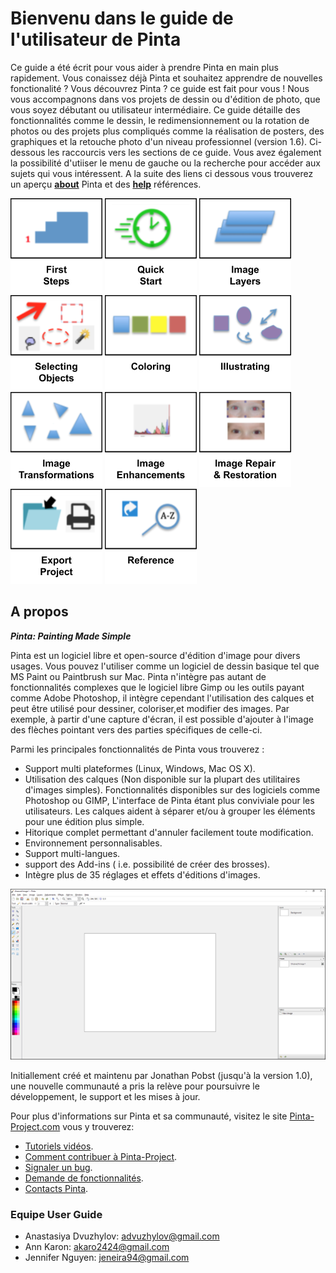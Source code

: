 # __Bienvenu dans le guide de l'utilisateur de Pinta__ #
Ce guide a été écrit pour vous aider à prendre Pinta en main plus rapidement. Vous conaissez déjà Pinta et souhaitez apprendre de nouvelles fonctionalité ? Vous découvrez Pinta ? ce guide est fait pour vous ! Nous vous accompagnons dans vos projets de dessin ou d'édition de photo, que vous soyez débutant ou utilisateur intermédiaire. Ce guide détaille des fonctionnalités comme le dessin, le redimensionnement ou la rotation de photos ou des projets plus compliqués comme la réalisation de posters, des graphiques et la retouche photo d'un niveau professionnel (version 1.6). Ci-dessous les raccourcis vers les sections de ce guide. Vous avez également la possibilité d'utiiser le menu de gauche ou la recherche pour accéder aux sujets qui vous intéressent. A la suite des liens ci dessous vous trouverez un aperçu [**about**](index.md#about) Pinta et des [**help**](index.md#help) références.

[![button](img/firststepsicon.png)](firststepsoverview.md) [![button](img/quickstarticon.png)](quickstartoverview.md) [![button](img/imagelayericon.png)](layersoverview.md) [![button](img/selectingobjectsicon.png)](select_overview.md) [![button](img/coloringicon.png)](coloringoverview.md) [![button](img/illustratingicon.png)](illustratingoverview.md) [![button](img/imagetransformationsicon.png)](transformoverview.md) [![button](img/imageenhancementicon.png)](imageenhancementsoverview.md) [![button](img/imagerepairicon.png)](imagerepairoverview.md) [![button](img/exporticon.png)](exportoverview.md) [![button](img/referenceicon.png)](shortcuts.md)

## __A propos__ ##

__*Pinta: Painting Made Simple*__

Pinta est un logiciel libre et open-source d'édition d'image pour divers usages. Vous pouvez l'utiliser comme un logiciel de dessin basique tel que MS Paint ou Paintbrush sur Mac. Pinta n'intègre pas autant de fonctionnalités complexes que le logiciel libre Gimp ou les outils payant comme Adobe Photoshop, il intègre cependant l'utilisation des calques et peut être utilisé pour dessiner, coloriser,et modifier des images. Par exemple, à partir d'une capture d'écran, il est possible d'ajouter à l'image des flèches pointant vers des parties spécifiques de celle-ci.

Parmi les principales fonctionnalités de Pinta vous trouverez :

 - Support multi plateformes (Linux, Windows, Mac OS X).
 - Utilisation des calques (Non disponible sur la plupart des utilitaires d'images simples). Fonctionnalités disponibles sur des logiciels comme Photoshop ou GIMP, L'interface de Pinta étant plus conviviale pour les utilisateurs. Les calques aident à séparer et/ou à grouper les éléments pour une édition plus simple.
 - Hitorique complet permettant d'annuler facilement toute modification.
 - Environnement personnalisables.
 - Support multi-langues.
 - support des Add-ins ( i.e. possibilité de créer des brosses).
 - Intègre plus de 35 réglages et effets d'éditions d'images.

![Basic Pinta](img/basic.png)

Initiallement créé et maintenu par Jonathan Pobst (jusqu'à la version 1.0), une nouvelle communauté a pris la relève pour poursuivre le développement, le support et les mises à jour.

Pour plus d'informations sur Pinta et sa communauté, visitez le site [Pinta-Project.com](https://www.pinta-project.com/) vous y trouverez:

 - [Tutoriels vidéos](https://www.pinta-project.com/howto/pinta-on-web).
 - [Comment contribuer à Pinta-Project](https://www.pinta-project.com/howto/contribute).
 - [Signaler un bug](https://github.com/PintaProject/Pinta/issues).
 - [Demande de fonctionnalités](https://github.com/PintaProject/Pinta/discussions/categories/ideas).
 - [Contacts Pinta](https://www.pinta-project.com/contact).

### __Equipe User Guide__ ###

- Anastasiya Dvuzhylov: advuzhylov@gmail.com
- Ann Karon: akaro2424@gmail.com
- Jennifer Nguyen: jeneira94@gmail.com
